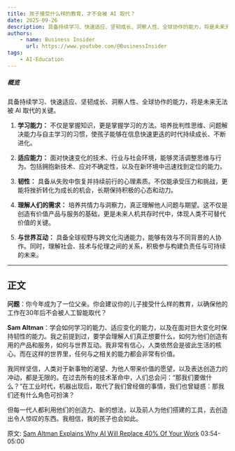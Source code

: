```yaml
---
title: 孩子接受什么样的教育，才不会被 AI 取代？
date: 2025-09-26
description: 具备持续学习、快速适应、坚韧成长、洞察人性、全球协作的能力，将是未来无法被 AI 取代的关键。
authors:
    - name: Business Insider
      url: https://www.youtube.com/@BusinessInsider
tags:
    - AI-Education
---
```


##### 概览
具备持续学习、快速适应、坚韧成长、洞察人性、全球协作的能力，将是未来无法被 AI 取代的关键。

1. **学习能力：**
   不仅是掌握知识，更是掌握学习的方法。培养批判性思维、问题解决能力与自主学习的习惯，使孩子能够在信息快速更迭的时代持续成长、不断进化。

2. **适应能力：**
   面对快速变化的技术、行业与社会环境，能够灵活调整思维与行为。包括拥抱新技术、应对不确定性，以及在新环境中迅速找到定位的能力。

3. **韧性：**
   具备从失败中恢复并持续前行的心理素质。不仅能承受压力和挑战，更能将挫折转化为成长的机会，长期保持积极的心态和动力。

4. **理解人们的需求：**
   培养共情力与洞察力，真正理解他人问题与期望。这不仅是创造有价值产品与服务的基础，更是未来人机共存时代中，体现人类不可替代价值的关键。

5. **与世界互动：**
   具备全球视野与跨文化沟通能力，能够有效与不同背景的人协作。同时，理解社会、技术与伦理之间的关系，积极参与构建负责任与可持续的未来。

<!-- excerpt -->

---

正文
------------------------
**问题**：你今年成为了一位父亲。你会建议你的儿子接受什么样的教育，以确保他的工作在30年后不会被人工智能取代？

**Sam Altman**：学会如何学习的能力、适应变化的能力，以及在面对巨大变化时保持韧性的能力。我之前提到过，要学会理解人们真正想要什么，如何为他们创造有用的产品和服务，如何与世界互动。我非常有信心，人类依然会是彼此生活的核心。而在这样的世界里，任何与之相关的能力都会非常有价值。

我同样坚信，人类对于新事物的渴望、为他人带来价值的愿望，以及表达创造力的冲动，都是无限的。在过去所有的技术革命中，人们总会问：“那我们要做什么？”在工业时代，机器出现后，取代了我们曾经做的事情，我们也曾疑惑：那我们还有什么角色可扮演？

但每一代人都利用他们的创造力、新的想法，以及前人为他们搭建的工具，去创造出令人惊叹的东西。我相信，我的孩子也会如此。

原文: [Sam Altman Explains Why AI Will Replace 40% Of Your Work](https://www.youtube.com/watch?v=cC4Pm8NS4CA) 03:54-05:00
